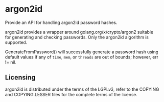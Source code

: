 # argon2id

Provide an API for handling argon2id password hashes.

argon2id provides a wrapper around golang.org/x/crypto/argon2 suitable for generating and checking passwords.
Only the argon2id algorithm is supported.

GenerateFromPassword() will successfully generate a password hash using default values if any of
`time`, `mem`, or `threads` are out of bounds; however, err != nil.

## Licensing

argon2id is distributed under the terms of the LGPLv3, refer to the COPYING and COPYING.LESSER files for
the complete terms of the license.
